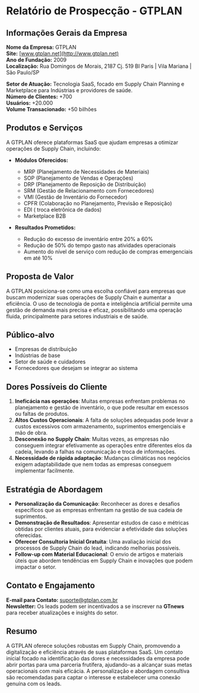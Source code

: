 # Relatório de Prospecção - GTPLAN

## Informações Gerais da Empresa
**Nome da Empresa:** GTPLAN  
**Site:** [www.gtplan.net](http://www.gtplan.net)  
**Ano de Fundação:** 2009  
**Localização:** Rua Domingos de Morais, 2187 Cj. 519 Bl Paris | Vila Mariana | São Paulo/SP  

**Setor de Atuação:** Tecnologia SaaS, focado em Supply Chain Planning e Marketplace para Indústrias e providores de saúde.  
**Número de Clientes:** +700  
**Usuários:** +20.000  
**Volume Transacionado:** +50 bilhões  

## Produtos e Serviços
A GTPLAN oferece plataformas SaaS que ajudam empresas a otimizar operações de Supply Chain, incluindo:

- **Módulos Oferecidos:**
  - MRP (Planejamento de Necessidades de Materiais)
  - SOP (Planejamento de Vendas e Operações)
  - DRP (Planejamento de Reposição de Distribuição)
  - SRM (Gestão de Relacionamento com Fornecedores)
  - VMI (Gestão de Inventário do Fornecedor)
  - CPFR (Colaboração no Planejamento, Previsão e Reposição)
  - EDI ( troca eletrônica de dados)
  - Marketplace B2B

- **Resultados Prometidos:**
  - Redução do excesso de inventário entre 20% a 60%
  - Redução de 50% do tempo gasto nas atividades operacionais
  - Aumento do nível de serviço com redução de compras emergenciais em até 10%

## Proposta de Valor
A GTPLAN posiciona-se como uma escolha confiável para empresas que buscam modernizar suas operações de Supply Chain e aumentar a eficiência. O uso de tecnologia de ponta e inteligência artificial permite uma gestão de demanda mais precisa e eficaz, possibilitando uma operação fluida, principalmente para setores industriais e de saúde.

## Público-alvo
- Empresas de distribuição
- Indústrias de base
- Setor de saúde e cuidadores
- Fornecedores que desejam se integrar ao sistema

## Dores Possíveis do Cliente
1. **Ineficácia nas operações**: Muitas empresas enfrentam problemas no planejamento e gestão de inventário, o que pode resultar em excessos ou faltas de produtos.
2. **Altos Custos Operacionais**: A falta de soluções adequadas pode levar a custos excessivos com armazenamento, suprimentos emergenciais e mão de obra.
3. **Desconexão no Supply Chain**: Muitas vezes, as empresas não conseguem integrar efetivamente as operações entre diferentes elos da cadeia, levando a falhas na comunicação e troca de informações.
4. **Necessidade de rápida adaptação**: Mudanças climáticas nos negócios exigem adaptabilidade que nem todas as empresas conseguem implementar facilmente.

## Estratégia de Abordagem
- **Personalização da Comunicação**: Reconhecer as dores e desafios específicos que as empresas enfrentam na gestão de sua cadeia de suprimentos.
- **Demonstração de Resultados**: Apresentar estudos de caso e métricas obtidas por clientes atuais, para evidenciar a efetividade das soluções oferecidas.
- **Oferecer Consultoria Inicial Gratuita**: Uma avaliação inicial dos processos de Supply Chain do lead, indicando melhorias possíveis.
- **Follow-up com Material Educacional**: O envio de artigos e materiais úteis que abordem tendências em Supply Chain e inovações que podem impactar o setor.

## Contato e Engajamento
**E-mail para Contato:** [suporte@gtplan.com.br](mailto:suporte@gtplan.com.br)  
**Newsletter:** Os leads podem ser incentivados a se inscrever na **GTnews** para receber atualizações e insights do setor.

## Resumo
A GTPLAN oferece soluções robustas em Supply Chain, promovendo a digitalização e eficiência através de suas plataformas SaaS. Um contato inicial focado na identificação das dores e necessidades da empresa pode abrir portas para uma parceria frutífera, ajudando-as a alcançar suas metas operacionais com mais eficácia. A personalização e abordagem consultiva são recomendadas para captar o interesse e estabelecer uma conexão genuína com os leads.